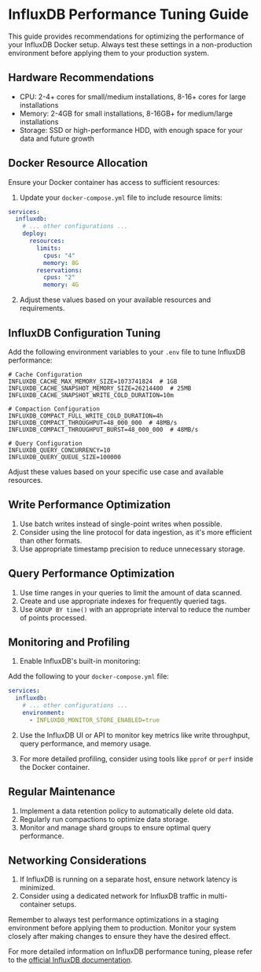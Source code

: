 # InfluxDB Performance Tuning Guide

This guide provides recommendations for optimizing the performance of your InfluxDB Docker setup. Always test these settings in a non-production environment before applying them to your production system.

## Hardware Recommendations

- CPU: 2-4+ cores for small/medium installations, 8-16+ cores for large installations
- Memory: 2-4GB for small installations, 8-16GB+ for medium/large installations
- Storage: SSD or high-performance HDD, with enough space for your data and future growth

## Docker Resource Allocation

Ensure your Docker container has access to sufficient resources:

1. Update your `docker-compose.yml` file to include resource limits:

```yaml
services:
  influxdb:
    # ... other configurations ...
    deploy:
      resources:
        limits:
          cpus: "4"
          memory: 8G
        reservations:
          cpus: "2"
          memory: 4G
```

2. Adjust these values based on your available resources and requirements.

## InfluxDB Configuration Tuning

Add the following environment variables to your `.env` file to tune InfluxDB performance:

```
# Cache Configuration
INFLUXDB_CACHE_MAX_MEMORY_SIZE=1073741824  # 1GB
INFLUXDB_CACHE_SNAPSHOT_MEMORY_SIZE=26214400  # 25MB
INFLUXDB_CACHE_SNAPSHOT_WRITE_COLD_DURATION=10m

# Compaction Configuration
INFLUXDB_COMPACT_FULL_WRITE_COLD_DURATION=4h
INFLUXDB_COMPACT_THROUGHPUT=48_000_000  # 48MB/s
INFLUXDB_COMPACT_THROUGHPUT_BURST=48_000_000  # 48MB/s

# Query Configuration
INFLUXDB_QUERY_CONCURRENCY=10
INFLUXDB_QUERY_QUEUE_SIZE=100000
```

Adjust these values based on your specific use case and available resources.

## Write Performance Optimization

1. Use batch writes instead of single-point writes when possible.
2. Consider using the line protocol for data ingestion, as it's more efficient than other formats.
3. Use appropriate timestamp precision to reduce unnecessary storage.

## Query Performance Optimization

1. Use time ranges in your queries to limit the amount of data scanned.
2. Create and use appropriate indexes for frequently queried tags.
3. Use `GROUP BY time()` with an appropriate interval to reduce the number of points processed.

## Monitoring and Profiling

1. Enable InfluxDB's built-in monitoring:

Add the following to your `docker-compose.yml` file:

```yaml
services:
  influxdb:
    # ... other configurations ...
    environment:
      - INFLUXDB_MONITOR_STORE_ENABLED=true
```

2. Use the InfluxDB UI or API to monitor key metrics like write throughput, query performance, and memory usage.

3. For more detailed profiling, consider using tools like `pprof` or `perf` inside the Docker container.

## Regular Maintenance

1. Implement a data retention policy to automatically delete old data.
2. Regularly run compactions to optimize data storage.
3. Monitor and manage shard groups to ensure optimal query performance.

## Networking Considerations

1. If InfluxDB is running on a separate host, ensure network latency is minimized.
2. Consider using a dedicated network for InfluxDB traffic in multi-container setups.

Remember to always test performance optimizations in a staging environment before applying them to production. Monitor your system closely after making changes to ensure they have the desired effect.

For more detailed information on InfluxDB performance tuning, please refer to the [official InfluxDB documentation](https://docs.influxdata.com/influxdb/v2.7/write-data/best-practices/optimize-writes/).
